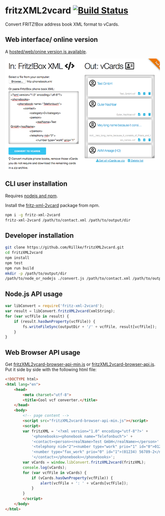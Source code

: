 # fritzXML2vcard [![Build Status](https://api.travis-ci.com/Rillke/fritzXML2vcard.svg?branch=master)](https://travis-ci.com/Rillke/fritzXML2vcard)

Convert FRITZ!Box address book XML format to vCards.

## Web interface/ online version

A [hosted/web/onine version is available](https://blog.rillke.com/fritzXML2vcard/).

![Screenshot Web interface/ online version](https://raw.githubusercontent.com/Rillke/fritzXML2vcard/gh-pages/img/web-tool-screenshot.png)

## CLI user installation

Requires [nodejs and npm](https://nodejs.org/en/download/).

Install the [fritz-xml-2vcard](https://www.npmjs.com/package/fritz-xml-2vcard) package from npm.

```bash
npm i -g fritz-xml-2vcard
fritz-xml-2vcard /path/to/contact.xml /path/to/output/dir
```

## Developer installation

```bash
git clone https://github.com/Rillke/fritzXML2vcard.git
cd fritzXML2vcard
npm install
npm test
npm run build
mkdir -p /path/to/output/dir
/path/to/node_or_nodejs ./convert.js /path/to/contact.xml /path/to/output/dir
```

## Node.js API usage

```javascript
var libConvert = require('fritz-xml-2vcard');
var result = libConvert.fritzXML2vcard(xmlString);
for (var vcfFile in result) {
	if (result.hasOwnProperty(vcfFile)) {
		fs.writeFileSync(outputDir + '/' + vcfFile, result[vcfFile]);
	}
}
```

## Web Browser API usage

Get [fritzXML2vcard-browser-api-min.js](https://raw.githubusercontent.com/Rillke/fritzXML2vcard/gh-pages/fritzXML2vcard-browser-api-min.js) or [fritzXML2vcard-browser-api.js](https://raw.githubusercontent.com/Rillke/fritzXML2vcard/gh-pages/fritzXML2vcard-browser-api.js). Put it side by side with the following html file:

```html
<!DOCTYPE html>
<html lang="en">
	<head>
		<meta charset="utf-8">
		<title>Cool vcf converter.</title>
	</head>
	<body>
		<!-- page content -->
		<script src="fritzXML2vcard-browser-api-min.js"></script>
		<script>
		var fritzXML = '<?xml version="1.0" encoding="utf-8"?>' +
			'<phonebooks><phonebook name="Telefonbuch">' +
			'<contact><person><realName>Test GmbH</realName></person>' +
			'<telephony nid="2"><number type="work" prio="1" id="0">01234 567890</number>' +
			'<number type="fax_work" prio="0" id="1">(01234) 56789-2</number></telephony>' +
			'</contact></phonebook></phonebooks>';
		var vCards = window.libConvert.fritzXML2vcard(fritzXML);
		console.log(vCards);
		for (var vcfFile in vCards) {
			if (vCards.hasOwnProperty(vcfFile)) {
				alert(vcfFile + ': ' + vCards[vcfFile]);
			}
		}
		</script>
	</body>
</html>
```
